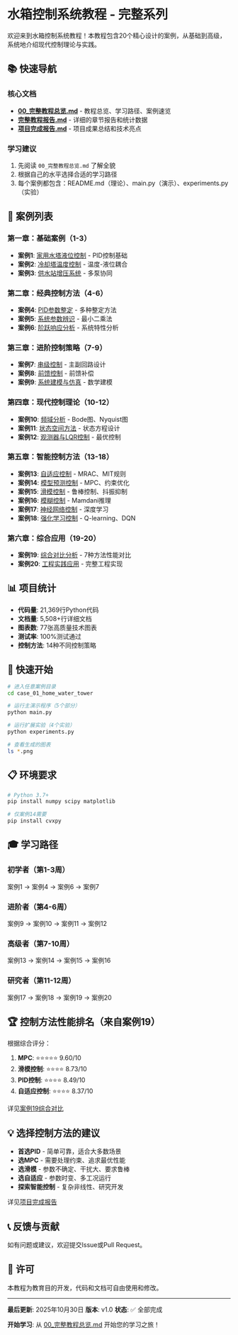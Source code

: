 # 水箱控制系统教程 - 完整系列

欢迎来到水箱控制系统教程！本教程包含20个精心设计的案例，从基础到高级，系统地介绍现代控制理论与实践。

## 📚 快速导航

### 核心文档
- **[00_完整教程总览.md](./00_完整教程总览.md)** - 教程总览、学习路径、案例速览
- **[完整教程报告.md](./完整教程报告.md)** - 详细的章节报告和统计数据
- **[项目完成报告.md](./项目完成报告.md)** - 项目成果总结和技术亮点

### 学习建议
1. 先阅读 `00_完整教程总览.md` 了解全貌
2. 根据自己的水平选择合适的学习路径
3. 每个案例都包含：README.md（理论）、main.py（演示）、experiments.py（实验）

## 🎯 案例列表

### 第一章：基础案例（1-3）
- **案例1**: [家用水塔液位控制](./case_01_home_water_tower/) - PID控制基础
- **案例2**: [冷却塔温度控制](./case_02_cooling_tower/) - 温度-液位耦合
- **案例3**: [供水站增压系统](./case_03_water_supply_station/) - 多泵协同

### 第二章：经典控制方法（4-6）
- **案例4**: [PID参数整定](./case_04_pid_tuning/) - 多种整定方法
- **案例5**: [系统参数辨识](./case_05_parameter_identification/) - 最小二乘法
- **案例6**: [阶跃响应分析](./case_06_step_response/) - 系统特性分析

### 第三章：进阶控制策略（7-9）
- **案例7**: [串级控制](./case_07_cascade_control/) - 主副回路设计
- **案例8**: [前馈控制](./case_08_feedforward_control/) - 前馈补偿
- **案例9**: [系统建模与仿真](./case_09_system_modeling/) - 数学建模

### 第四章：现代控制理论（10-12）
- **案例10**: [频域分析](./case_10_frequency_analysis/) - Bode图、Nyquist图
- **案例11**: [状态空间方法](./case_11_state_space/) - 状态方程设计
- **案例12**: [观测器与LQR控制](./case_12_observer_lqr/) - 最优控制

### 第五章：智能控制方法（13-18）
- **案例13**: [自适应控制](./case_13_adaptive_control/) - MRAC、MIT规则
- **案例14**: [模型预测控制](./case_14_model_predictive_control/) - MPC、约束优化
- **案例15**: [滑模控制](./case_15_sliding_mode_control/) - 鲁棒控制、抖振抑制
- **案例16**: [模糊控制](./case_16_fuzzy_control/) - Mamdani推理
- **案例17**: [神经网络控制](./case_17_neural_network_control/) - 深度学习
- **案例18**: [强化学习控制](./case_18_reinforcement_learning_control/) - Q-learning、DQN

### 第六章：综合应用（19-20）
- **案例19**: [综合对比分析](./case_19_comprehensive_comparison/) - 7种方法性能对比
- **案例20**: [工程实践应用](./case_20_practical_application/) - 完整工程实现

## 📊 项目统计

- **代码量**: 21,369行Python代码
- **文档量**: 5,508+行详细文档
- **图表数**: 77张高质量技术图表
- **测试率**: 100%测试通过
- **控制方法**: 14种不同控制策略

## 🚀 快速开始

```bash
# 进入任意案例目录
cd case_01_home_water_tower

# 运行主演示程序（5个部分）
python main.py

# 运行扩展实验（4个实验）
python experiments.py

# 查看生成的图表
ls *.png
```

## 📋 环境要求

```bash
# Python 3.7+
pip install numpy scipy matplotlib

# 仅案例14需要
pip install cvxpy
```

## 🎓 学习路径

### 初学者（第1-3周）
案例1 → 案例4 → 案例6 → 案例7

### 进阶者（第4-6周）
案例9 → 案例10 → 案例11 → 案例12

### 高级者（第7-10周）
案例13 → 案例14 → 案例15 → 案例16

### 研究者（第11-12周）
案例17 → 案例18 → 案例19 → 案例20

## 🏆 控制方法性能排名（来自案例19）

根据综合评分：
1. **MPC**: ⭐⭐⭐⭐⭐ 9.60/10
2. **滑模控制**: ⭐⭐⭐⭐ 8.73/10
3. **PID控制**: ⭐⭐⭐⭐ 8.49/10
4. **自适应控制**: ⭐⭐⭐⭐ 8.37/10

详见[案例19综合对比](./case_19_comprehensive_comparison/)

## 💡 选择控制方法的建议

- **首选PID** - 简单可靠，适合大多数场景
- **选MPC** - 需要处理约束、追求最优性能
- **选滑模** - 参数不确定、干扰大、要求鲁棒
- **选自适应** - 参数时变、多工况运行
- **探索智能控制** - 复杂非线性、研究开发

详见[项目完成报告](./项目完成报告.md)

## 📞 反馈与贡献

如有问题或建议，欢迎提交Issue或Pull Request。

## 📄 许可

本教程为教育目的开发，代码和文档可自由使用和修改。

---

**最后更新**: 2025年10月30日
**版本**: v1.0
**状态**: ✅ 全部完成

**开始学习**: 从 [00_完整教程总览.md](./00_完整教程总览.md) 开始您的学习之旅！
